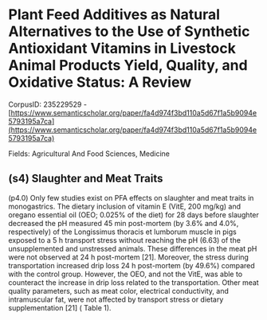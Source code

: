 # Plant Feed Additives as Natural Alternatives to the Use of Synthetic Antioxidant Vitamins in Livestock Animal Products Yield, Quality, and Oxidative Status: A Review

CorpusID: 235229529 - [https://www.semanticscholar.org/paper/fa4d974f3bd110a5d67f1a5b9094e5793195a7ca](https://www.semanticscholar.org/paper/fa4d974f3bd110a5d67f1a5b9094e5793195a7ca)

Fields: Agricultural And Food Sciences, Medicine

## (s4) Slaughter and Meat Traits
(p4.0) Only few studies exist on PFA effects on slaughter and meat traits in monogastrics. The dietary inclusion of vitamin E (VitE, 200 mg/kg) and oregano essential oil (OEO; 0.025% of the diet) for 28 days before slaughter decreased the pH measured 45 min post-mortem (by 3.6% and 4.0%, respectively) of the Longissimus thoracis et lumborum muscle in pigs exposed to a 5 h transport stress without reaching the pH (6.63) of the unsupplemented and unstressed animals. These differences in the meat pH were not observed at 24 h post-mortem [21]. Moreover, the stress during transportation increased drip loss 24 h post-mortem (by 49.6%) compared with the control group. However, the OEO, and not the VitE, was able to counteract the increase in drip loss related to the transportation. Other meat quality parameters, such as meat color, electrical conductivity, and intramuscular fat, were not affected by transport stress or dietary supplementation [21] ( Table 1).
